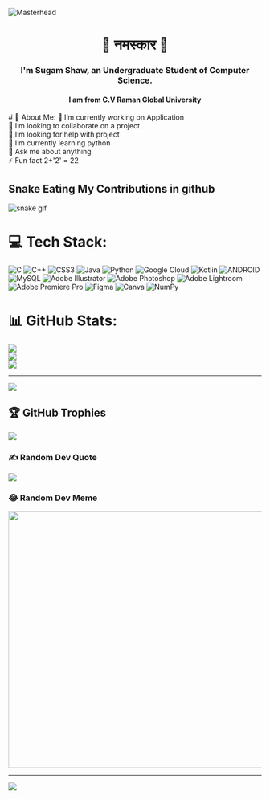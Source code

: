 ![Masterhead](https://www.timefortheweb.com/blog/wp-content/uploads/2017/10/timefortheweb-Blog-Image.gif)
<h1 size="78" align="center">🙏 नमस्कार 🙏</h1>

<h3 align="center"> I'm Sugam Shaw, an Undergraduate Student of Computer Science.</h3>
<h4 align="center">I am from C.V Raman Global University</h4>
# 💫 About Me:
🔭 I’m currently working on Application<br>👯 I’m looking to collaborate on a project<br>🤝 I’m looking for help with project<br>🌱 I’m currently learning python<br>💬 Ask me about anything<br>⚡ Fun fact 2+'2' = 22


## Snake Eating My Contributions in github
![snake gif](https://github.com/Sugamshaw/githubsnakeworkflow/blob/main/github-contribution-grid-snake.svg-main/github-contribution-grid-snake.svg)


# 💻 Tech Stack:
![C](https://img.shields.io/badge/c-%2300599C.svg?style=flat-square&logo=c&logoColor=white) ![C++](https://img.shields.io/badge/c++-%2300599C.svg?style=flat-square&logo=c%2B%2B&logoColor=white) ![CSS3](https://img.shields.io/badge/css3-%231572B6.svg?style=flat-square&logo=css3&logoColor=white) ![Java](https://img.shields.io/badge/java-%23ED8B00.svg?style=flat-square&logo=java&logoColor=white) ![Python](https://img.shields.io/badge/python-3670A0?style=flat-square&logo=python&logoColor=ffdd54) ![Google Cloud](https://img.shields.io/badge/Google%20Cloud-%234285F4.svg?style=flat-square&logo=google-cloud&logoColor=white) ![Kotlin](https://img.shields.io/badge/kotlin-%230095D5.svg?style=flat-square&logo=kotlin&logoColor=white) ![ANDROID](https://img.shields.io/badge/android-%2320232a.svg?style=flat-square&logo=android&logoColor=%a4c639) ![MySQL](https://img.shields.io/badge/mysql-%2300f.svg?style=flat-square&logo=mysql&logoColor=white) ![Adobe Illustrator](https://img.shields.io/badge/adobeillustrator-%23FF9A00.svg?style=flat-square&logo=adobeillustrator&logoColor=white) ![Adobe Photoshop](https://img.shields.io/badge/adobephotoshop-%2331A8FF.svg?style=flat-square&logo=adobephotoshop&logoColor=white) ![Adobe Lightroom](https://img.shields.io/badge/Adobe%20Lightroom-31A8FF.svg?style=flat-square&logo=Adobe%20Lightroom&logoColor=white) ![Adobe Premiere Pro](https://img.shields.io/badge/Adobe%20Premiere%20Pro-9999FF.svg?style=flat-square&logo=Adobe%20Premiere%20Pro&logoColor=white) 	![Figma](https://img.shields.io/badge/figma-%23F24E1E.svg?style=flat-square&logo=figma&logoColor=white) ![Canva](https://img.shields.io/badge/Canva-%2300C4CC.svg?style=flat-square&logo=Canva&logoColor=white) ![NumPy](https://img.shields.io/badge/numpy-%23013243.svg?style=flat-square&logo=numpy&logoColor=white)


# 📊 GitHub Stats:
![](https://github-readme-stats.vercel.app/api?username=Sugamshaw&theme=dark&hide_border=false&include_all_commits=false&count_private=false)<br/>
![](https://github-readme-streak-stats.herokuapp.com/?user=Sugamshaw&theme=dark&hide_border=false)<br/>
![](https://github-readme-stats.vercel.app/api/top-langs/?username=Sugamshaw&theme=dark&hide_border=false&include_all_commits=false&count_private=false&layout=compact)

---
[![](https://visitcount.itsvg.in/api?id=Sugamshaw&icon=0&color=0)](https://visitcount.itsvg.in)

## 🏆 GitHub Trophies
![](https://github-profile-trophy.vercel.app/?username=Sugamshaw&theme=radical&no-frame=false&no-bg=true&margin-w=4)

### ✍️ Random Dev Quote
![](https://quotes-github-readme.vercel.app/api?type=horizontal&theme=radical)

### 😂 Random Dev Meme
<img src="https://random-memer.herokuapp.com/" width="512px"/>

---
[![](https://visitcount.itsvg.in/api?id=Sugamshaw&icon=0&color=0)](https://visitcount.itsvg.in)

<!-- Proudly created with GPRM ( https://gprm.itsvg.in ) -->






<!-- Proudly created with GPRM ( https://gprm.itsvg.in ) -->
